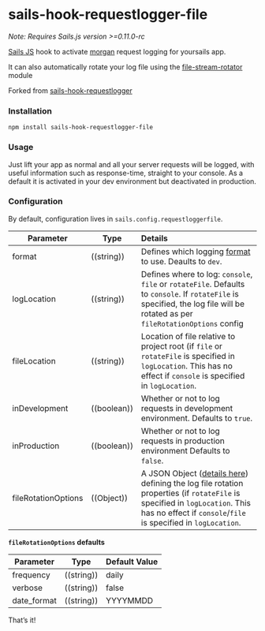# sails-hook-requestlogger-file

*Note: Requires Sails.js version >=0.11.0-rc*

[Sails JS](http://sailsjs.org) hook to activate [morgan](https://github.com/expressjs/morgan) request logging for yoursails app.

It can also automatically rotate your log file using the [file-stream-rotator](https://www.npmjs.com/package/file-stream-rotator) module

Forked from [sails-hook-requestlogger](https://github.com/artificialio/sails-hook-requestlogger)

### Installation

`npm install sails-hook-requestlogger-file`

### Usage

Just lift your app as normal and all your server requests will be logged, with useful information such as response-time, straight to your console. As a default it is activated in your dev environment but deactivated in production.

### Configuration

By default, configuration lives in `sails.config.requestloggerfile`.

Parameter           | Type        | Details
------------------- | ----------- |:---------------------------------
format              | ((string))  | Defines which logging [format](https://github.com/expressjs/morgan#predefined-formats) to use. Deaults to `dev`.
logLocation         | ((string))  | Defines where to log: `console`, `file` or `rotateFile`. Defaults to `console`. If `rotateFile` is specified, the log file will be rotated as per `fileRotationOptions` config
fileLocation        | ((string))  | Location of file relative to project root (if `file` or `rotateFile` is specified in `logLocation`. This has no effect if `console` is specified in `logLocation`. 
inDevelopment       | ((boolean)) | Whether or not to log requests in development environment.  Defaults to `true`.
inProduction        | ((boolean)) | Whether or not to log requests in production environment  Defaults to `false`.
fileRotationOptions | ((Object))  | A JSON Object ([details here](https://github.com/expressjs/morgan#log-file-rotation)) defining the log file rotation properties (if `rotateFile` is specified in `logLocation`. This has no effect if `console`/`file` is specified in `logLocation`.

**`fileRotationOptions` defaults**

Parameter           | Type        | Default Value
------------------- | ----------- |:---------------------------------
frequency           | ((string))  | daily
verbose             | ((string))  | false
date_format         | ((string))  | YYYYMMDD

That&rsquo;s it!
